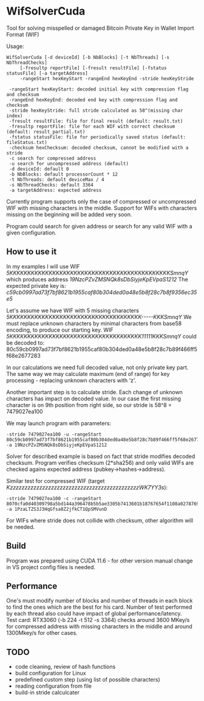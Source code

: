 # WifSolverCuda
Tool for solving misspelled or damaged Bitcoin Private Key in Wallet Import Format (WIF)

Usage:

    WifSolverCuda [-d deviceId] [-b NbBlocks] [-t NbThreads] [-s NbThreadChecks]
         [-fresultp reportFile] [-fresult resultFile] [-fstatus statusFile] [-a targetAddress]
         -rangeStart hexKeyStart -rangeEnd hexKeyEnd -stride hexKeyStride     

     -rangeStart hexKeyStart: decoded initial key with compression flag and checksum
     -rangeEnd hexKeyEnd: decoded end key with compression flag and checksum
     -stride hexKeyStride: full stride calculated as 58^(missing char index)
     -fresult resultFile: file for final result (default: result.txt)
     -fresultp reportFile: file for each WIF with correct checksum (default: result_partial.txt)
     -fstatus statusFile: file for periodically saved status (default: fileStatus.txt)
     -checksum hexChecksum: decoded checksum, cannot be modified with a stride
     -c search for compressed address
     -u search for uncompressed address (default)
     -d deviceId: default 0
     -b NbBlocks: default processorCount * 12
     -t NbThreads: default deviceMax / 4
     -s NbThreadChecks: default 3364
     -a targetAddress: expected address
     
Currently program supports only the case of compressed or uncompressed WIF with missing characters in the middle.
Support for WIFs with characters missing on the beginning will be added very soon.

Program could search for given address or search for any valid WIF with a given configuration. 
 
How to use it
-------------

In my examples I will use WIF _5KKKKKKKKKKKKKKKKKKKKKKKKKKKKKKKKKKKKKKKKKKKKKSmnqY_
which produces address _19NzcPZvZMSNQk8sDbSiyjeKpEVpaS1212_
The expected private key is: _c59cb0997ad73f7bf8621b1955caf80b304ded0a48e5b8f28c7b8f9356ec35e5_
    
Let's assume we have WIF with 5 missing characters _5KKKKKKKKKKKKKKKKKKKKKKKKKKKKKKKKKKKKK-----KKKSmnqY_
We must replace unknown characters by minimal characters from base58 encoding, to produce our starting key.
WIF _5KKKKKKKKKKKKKKKKKKKKKKKKKKKKKKKKKKKKK11111KKKSmnqY_ could be decoded to:
80c59cb0997ad73f7bf8621b1955caf80b304ded0a48e5b8f28c7b89f466ff5f68e2677283

In our calculations we need full decoded value, not only private key part.
The same way we may calculate maximum (end of range) for key processing - replacing unknown characters with 'z'.

Another important step is to calculate stride. Each change of unknown characters has impact on decoded value.
In our case the first missing character is on 9th position from right side, so our stride is
58^8 = 7479027ea100

We may launch program with parameters:

    -stride 7479027ea100 -u -rangeStart 80c59cb0997ad73f7bf8621b1955caf80b304ded0a48e5b8f28c7b89f466ff5f68e2677283  -a 19NzcPZvZMSNQk8sDbSiyjeKpEVpaS1212

Solver for described example is based on fact that stride modifies decoded checksum. Program verifies checksum (2*sha256) and only valid WIFs are checked agains expected address (pubkey->hashes->address).
    
Similar test for compressed WIF (target _KzzzzzzzzzzzzzzzzzzzzzzzzzzzzzzzzzzzzzzzzzzzzWK7YY3s_):

    -stride 7479027ea100 -c -rangeStart 8070cfa0d40309798a5bd144a396478b5b5ae3305b7413601b18767654f1108a02787692623a  -a 1PzaLTZS3J3HqGfsa8Z2jfkCT1QpSMVunD
   
For WIFs where stride does not collide with checksum, other algorithm will be needed.
        
Build
-----
Program was prepared using CUDA 11.6 - for other version manual change in VS project config files is needed.

Performance
-----------
One's must modify number of blocks and number of threads in each block to find the ones which are the best for his card. Number of test performed by each thread also could have impact of global performance/latency.  
Test card: RTX3060 (-b 224 -t 512 -s 3364) checks around 3600 MKey/s for compressed address with missing characters in the middle and around 1300Mkey/s for other cases.

       
TODO
----
* code cleaning, review of hash functions
* build configuration for Linux
* predefined custom step (using list of possible characters)
* reading configuration from file
* build-in stride calculcater
